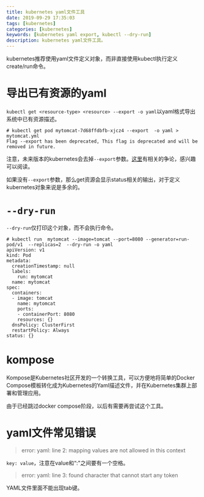 ```yaml
---
title: kubernetes yaml文件工具
date: 2019-09-29 17:35:03
tags: [kubernetes]
categories: [kubernetes]
keywords: [kubernetes yaml export, kubectl --dry-run]
description: kubernetes yaml文件工具。
---
```


kubernetes推荐使用yaml文件定义对象，而非直接使用kubectl执行定义create/run命令。
<!-- more -->
# 导出已有资源的yaml

`kubectl get <resource-type> <resource> --export -o yaml`以yaml格式导出系统中已有资源描述。
```
# kubectl get pod mytomcat-7d68ffdbfb-xjcz4 --export  -o yaml > mytomcat.yml
Flag --export has been deprecated, This flag is deprecated and will be removed in future.
```
注意，未来版本的kubernetes会去掉`--export`参数。[这里](https://github.com/kubernetes/kubernetes/pull/73787)有相关的争论，感兴趣可以阅读。

如果没有`--export`参数，那么get资源会显示status相关的输出，对于定义kubernetes对象来说是多余的。

# `--dry-run`

`--dry-run`仅打印这个对象，而不会执行命令。
```
# kubectl run  mytomcat --image=tomcat --port=8080 --generator=run-pod/v1  --replicas=2  --dry-run -o yaml
apiVersion: v1
kind: Pod
metadata:
  creationTimestamp: null
  labels:
    run: mytomcat
  name: mytomcat
spec:
  containers:
  - image: tomcat
    name: mytomcat
    ports:
    - containerPort: 8080
    resources: {}
  dnsPolicy: ClusterFirst
  restartPolicy: Always
status: {}
```

# kompose

Kompose是Kubernetes社区开发的一个转换工具，可以方便地将简单的Docker Compose模板转化成为Kubernetes的Yaml描述文件，并在Kubernetes集群上部署和管理应用。

由于已经跳过docker compose阶段，以后有需要再尝试这个工具。

# yaml文件常见错误

>error: yaml: line 2: mapping values are not allowed in this context

`key: value`，注意在value和“:"之间要有一个空格。

>error: yaml: line 3: found character that cannot start any token

YAML文件里面不能出现tab键。